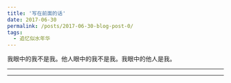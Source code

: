 ```yaml
---
title: '写在前面的话'
date: 2017-06-30
permalink: /posts/2017-06-30-blog-post-0/
tags:
  - 追忆似水年华
---
```


我眼中的我不是我。他人眼中的我不是我。我眼中的他人是我。  

------



------
